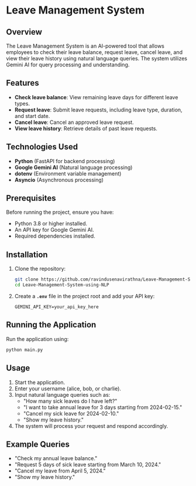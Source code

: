 # Leave Management System

## Overview

The Leave Management System is an AI-powered tool that allows employees to check their leave balance, request leave, cancel leave, and view their leave history using natural language queries. The system utilizes Gemini AI for query processing and understanding.

## Features

- **Check leave balance**: View remaining leave days for different leave types.
- **Request leave**: Submit leave requests, including leave type, duration, and start date.
- **Cancel leave**: Cancel an approved leave request.
- **View leave history**: Retrieve details of past leave requests.

## Technologies Used

- **Python** (FastAPI for backend processing)
- **Google Gemini AI** (Natural language processing)
- **dotenv** (Environment variable management)
- **Asyncio** (Asynchronous processing)

## Prerequisites

Before running the project, ensure you have:

- Python 3.8 or higher installed.
- An API key for Google Gemini AI.
- Required dependencies installed.

## Installation

1. Clone the repository:
   
   ```bash
   git clone https://github.com/ravindusenavirathna/Leave-Management-System-using-NLP.git
   cd Leave-Management-System-using-NLP
   ```
2. Create a **`.env`** file in the project root and add your API key:
   
   ```dotenv
   GEMINI_API_KEY=your_api_key_here
   ```

## Running the Application

Run the application using:

```bash
python main.py
```

## Usage

1. Start the application.
2. Enter your username (alice, bob, or charlie).
3. Input natural language queries such as:
   - "How many sick leaves do I have left?"
   - "I want to take annual leave for 3 days starting from 2024-02-15."
   - "Cancel my sick leave for 2024-02-10."
   - "Show my leave history."
4. The system will process your request and respond accordingly.

## Example Queries

- "Check my annual leave balance."
- "Request 5 days of sick leave starting from March 10, 2024."
- "Cancel my leave from April 5, 2024."
- "Show my leave history."
